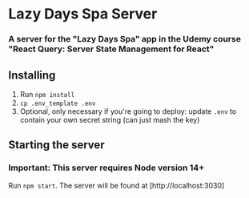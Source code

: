 # Lazy Days Spa Server

### A server for the "Lazy Days Spa" app in the Udemy course "React Query: Server State Management for React"

## Installing

1. Run `npm install`
2. `cp .env_template .env`
3. Optional, only necessary if you're going to deploy: update `.env` to contain your own secret string (can just mash the key)

## Starting the server

### Important: This server requires Node version 14+

Run `npm start`. The server will be found at [http://localhost:3030]
